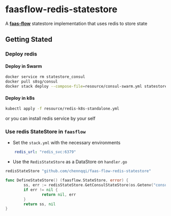 # faasflow-redis-statestore
A **[faas-flow](https://github.com/s8sg/faas-flow)** statestore implementation that uses redis to store state

## Getting Stated

### Deploy redis

#### Deploy in Swarm
```bash
docker service rm statestore_consul
docker pull s8sg/consul
docker stack deploy --compose-file=resource/consul-swarm.yml statestore
```

#### Deploy in k8s

```bash
kubectl apply -f resource/redis-k8s-standalone.yml
```

or you can install redis service by your self



### Use redis StateStore in `faasflow`
* Set the `stack.yml` with the necessary environments
```yaml
    redis_url: "redis_svc:6379"
```
* Use the `RedisStateStore` as a DataStore on `handler.go`
```go
redisStateStore "github.com/chennqqi/faas-flow-redis-statestore"

func DefineStateStore() (faasflow.StateStore, error) {
        ss, err := redisStateStore.GetConsulStateStore(os.Getenv("consul_url"), os.Getenv("consul_dc"))
        if err != nil {
                return nil, err
        }
        return ss, nil
}
```
